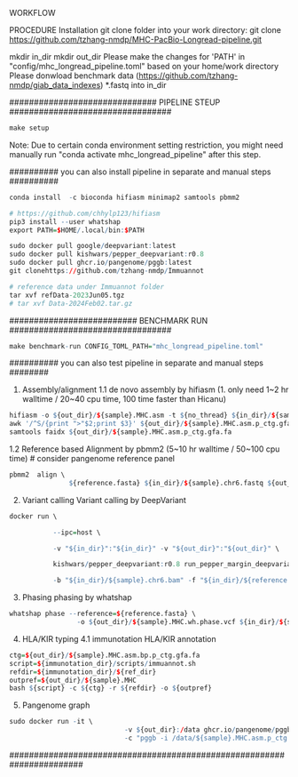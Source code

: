 WORKFLOW


PROCEDURE
Installation
git clone folder into your work directory: 
git clone https://github.com/tzhang-nmdp/MHC-PacBio-Longread-pipeline.git

mkdir in_dir 
mkdir out_dir
Please make the changes for 'PATH' in "config/mhc_longread_pipeline.toml" based on your home/work directory
Please donwload benchmark data (https://github.com/tzhang-nmdp/giab_data_indexes) *.fastq into in_dir


############################## PIPELINE STEUP #################################
``` r
make setup
```
Note: Due to certain conda environment setting restriction, you might need manually run "conda activate mhc_longread_pipeline" after this step.

########## you can also install pipeline in separate and manual steps ##########
``` r
conda install  -c bioconda hifiasm minimap2 samtools pbmm2  

# https://github.com/chhylp123/hifiasm
pip3 install --user whatshap
export PATH=$HOME/.local/bin:$PATH 

sudo docker pull google/deepvariant:latest
sudo docker pull kishwars/pepper_deepvariant:r0.8
sudo docker pull ghcr.io/pangenome/pggb:latest
git clonehttps://github.com/tzhang-nmdp/Immuannot

# reference data under Immuannot folder
tar xvf refData-2023Jun05.tgz
# tar xvf Data-2024Feb02.tar.gz
```
########################## BENCHMARK RUN #################################
``` r
make benchmark-run CONFIG_TOML_PATH="mhc_longread_pipeline.toml"
```


########## you can also test pipeline in separate and manual steps ########
1. Assembly/alignment
1.1 de novo assembly by hifiasm (1. only need 1~2 hr walltime / 20~40 cpu time, 100 time faster than Hicanu)
``` r
hifiasm -o ${out_dir}/${sample}.MHC.asm -t ${no_thread} ${in_dir}/${sample}.chr6.fastq -N 10000
awk '/^S/{print ">"$2;print $3}' ${out_dir}/${sample}.MHC.asm.p_ctg.gfa >${out_dir}/${sample}.MHC.asm.p_ctg.gfa.fa
samtools faidx ${out_dir}/${sample}.MHC.asm.p_ctg.gfa.fa
```

 

1.2 Reference based Alignment by pbmm2 (5~10 hr walltime / 50~100 cpu time) # consider pangenome reference panel
``` r
pbmm2  align \ 
               ${reference.fasta} ${in_dir}/${sample}.chr6.fastq ${out_dir}/${sample}.chr6.bam
```

2. Variant calling
Variant calling by DeepVariant
``` r
docker run \

           --ipc=host \

           -v "${in_dir}":"${in_dir}" -v "${out_dir}":"${out_dir}" \

           kishwars/pepper_deepvariant:r0.8 run_pepper_margin_deepvariant call_variant \

           -b "${in_dir}/${sample}.chr6.bam" -f "${in_dir}/${reference.fasta}" -o "${out_dir}" -p "${sample}.MHC" -t "${THREADS}" --hifi
```

3. Phasing 
phasing by whatshap
``` r
whatshap phase --reference=${reference.fasta} \
                 -o ${out_dir}/${sample}.MHC.wh.phase.vcf ${in_dir}/${sample}.MHC.vcf ${sample}.chr6.bam
```

4. HLA/KIR typing
4.1 immunotation HLA/KIR annotation
``` r
ctg=${out_dir}/${sample}.MHC.asm.bp.p_ctg.gfa.fa
script=${immunotation_dir}/scripts/immuannot.sh
refdir=${immunotation_dir}/${ref_dir}
outpref=${out_dir}/${sample}.MHC
bash ${script} -c ${ctg} -r ${refdir} -o ${outpref}
```
 
5. Pangenome graph
``` r
sudo docker run -it \
                             -v ${out_dir}:/data ghcr.io/pangenome/pggb:latest /bin/bash \
                             -c "pggb -i /data/${sample}.MHC.asm.p_ctg.gfa.fa -p 70 -s 3000 -G 2000 -n 2 -t ${no_thread} -o /data/out"
```

#######################################################################

